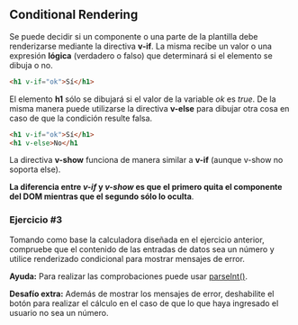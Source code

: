 ## Conditional Rendering

Se puede decidir si un componente o una parte de la plantilla debe renderizarse mediante la directiva **v-if**. La misma recibe un valor o una expresión **lógica** (verdadero o falso) que determinará si el elemento se dibuja o no.

```html
<h1 v-if="ok">Sí</h1>
```
El elemento **h1** sólo se dibujará si el valor de la variable *ok* es *true*. De la misma manera puede utilizarse la directiva **v-else** para dibujar otra cosa en caso de que la condición resulte falsa.

```html
<h1 v-if="ok">Sí</h1>
<h1 v-else>No</h1
```

La directiva **v-show** funciona de manera similar a **v-if** (aunque v-show no soporta else).

**La diferencia entre *v-if* y *v-show* es que el primero quita el componente del DOM mientras que el segundo sólo lo oculta**.

### Ejercicio #3

Tomando como base la calculadora diseñada en el ejercicio anterior, compruebe que el contenido de las entradas de datos sea un número y utilice renderizado condicional para mostrar mensajes de error.

**Ayuda:** Para realizar las comprobaciones puede usar [parseInt()](https://developer.mozilla.org/es/docs/Web/JavaScript/Reference/Global_Objects/parseInt).

**Desafío extra:** Además de mostrar los mensajes de error, deshabilite el botón para realizar el cálculo en el caso de que lo que haya ingresado el usuario no sea un número.

